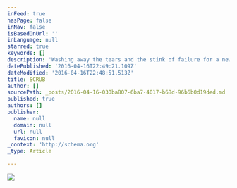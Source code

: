 ```yaml
---
inFeed: true
hasPage: false
inNav: false
isBasedOnUrl: ''
inLanguage: null
starred: true
keywords: []
description: 'Washing away the tears and the stink of failure for a new beginning!'
datePublished: '2016-04-16T22:49:21.109Z'
dateModified: '2016-04-16T22:48:51.513Z'
title: SCRUB
author: []
sourcePath: _posts/2016-04-16-030ba807-6ba7-4017-b68d-96b6b0d19ded.md
published: true
authors: []
publisher:
  name: null
  domain: null
  url: null
  favicon: null
_context: 'http://schema.org'
_type: Article

---
```

![](https://the-grid-user-content.s3-us-west-2.amazonaws.com/8c83c86a-8c9b-488f-92e7-dd7d0e48f6f3.jpg)